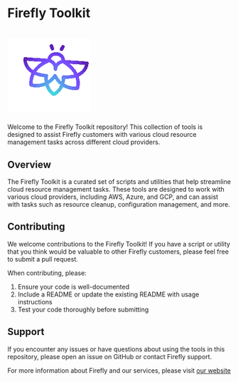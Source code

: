 # Firefly Toolkit
# ![Firefly Logo](firefly.gif)


Welcome to the Firefly Toolkit repository! This collection of tools is designed to assist Firefly customers with various cloud resource management tasks across different cloud providers.

## Overview

The Firefly Toolkit is a curated set of scripts and utilities that help streamline cloud resource management tasks. These tools are designed to work with various cloud providers, including AWS, Azure, and GCP, and can assist with tasks such as resource cleanup, configuration management, and more.

## Contributing

We welcome contributions to the Firefly Toolkit! If you have a script or utility that you think would be valuable to other Firefly customers, please feel free to submit a pull request.

When contributing, please:

1. Ensure your code is well-documented
2. Include a README or update the existing README with usage instructions
3. Test your code thoroughly before submitting

## Support

If you encounter any issues or have questions about using the tools in this repository, please open an issue on GitHub or contact Firefly support.

For more information about Firefly and our services, please visit [our website](https://www.firefly.ai/)
